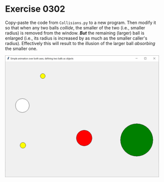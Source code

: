 # Exercise 0302

Copy-paste the code from `Collisions.py` to a new program. Then modify it so that when any two balls *collide*,
the smaller of the two (i.e., smaller radius) is removed from the window.
***But*** the remaining (larger) ball is enlarged (i.e., its radius is increased by as much as the smaller caller's radius).
Effectively this will result to the illusion of the larger ball *absorbing* the smaller one. 

![large absorbs small](https://raw.githubusercontent.com/NPaspallis/CO1417/main/week03-animation/xtras/Exercise0302.png)
